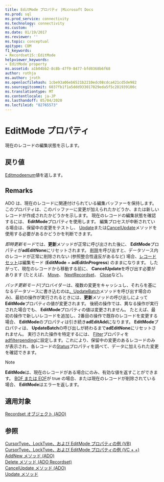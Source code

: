 ```yaml
---
title: EditMode プロパティ |Microsoft Docs
ms.prod: sql
ms.prod_service: connectivity
ms.technology: connectivity
ms.custom: ''
ms.date: 01/19/2017
ms.reviewer: ''
ms.topic: conceptual
apitype: COM
f1_keywords:
- Recordset15::EditMode
helpviewer_keywords:
- EditMode property
ms.assetid: a1b04bb2-8c8b-47f9-8477-bfd0368b6f68
author: rothja
ms.author: jroth
ms.openlocfilehash: 1cbe93a06eb6521b2210edc08cdca421cd5de982
ms.sourcegitcommit: 6037fb1f1a5ddd933017029eda5f5c281939100c
ms.translationtype: MT
ms.contentlocale: ja-JP
ms.lasthandoff: 05/04/2020
ms.locfileid: "82765573"
---
```

# <a name="editmode-property"></a>EditMode プロパティ
現在のレコードの編集状態を示します。  
  
## <a name="return-value"></a>戻り値  
 [Editmodeenum](../../../ado/reference/ado-api/editmodeenum.md)値を返します。  
  
## <a name="remarks"></a>Remarks  
 ADO は、現在のレコードに関連付けられている編集バッファーを保持します。 このプロパティは、このバッファーに変更が加えられたかどうか、または新しいレコードが作成されたかどうかを示します。 現在のレコードの編集状態を確認するには、 **EditMode**プロパティを使用します。 編集プロセスが中断されている場合は、保留中の変更をテストし、 [Update](../../../ado/reference/ado-api/update-method.md)または[CancelUpdate](../../../ado/reference/ado-api/cancelupdate-method-ado.md)メソッドを使用する必要があるかどうかを判断できます。  
  
 *即時更新モード*では、**更新**メソッドが正常に呼び出された後に、 **EditMode**プロパティが**adEditNone**にリセットされます。 [削除](../../../ado/reference/ado-api/delete-method-ado-recordset.md)を呼び出すと、データソース内のレコードが正常に削除されない (参照整合性違反があるなど) 場合、[レコードセット](../../../ado/reference/ado-api/recordset-object-ado.md)は編集モード (**EditMode**  =  **adEditInProgress**) のままになります。 したがって、現在のレコードから移動する前に、 **CancelUpdate**を呼び出す必要があります (たとえば、 [Move](../../../ado/reference/ado-api/move-method-ado.md)、 [NextRecordset](../../../ado/reference/ado-api/nextrecordset-method-ado.md)、 [Close](../../../ado/reference/ado-api/close-method-ado.md)など)。  
  
 *バッチ更新モード*(プロバイダーは、複数の変更をキャッシュし、それらを基になるデータソースに書き込むのは[、UpdateBatch](../../../ado/reference/ado-api/updatebatch-method.md)メソッドを呼び出す場合のみ)、最初の操作が実行されるときには、**更新**メソッドの呼び出しによって**EditMode**プロパティの値が変更されます。 後続の操作では、異なる操作が実行された場合でも、 **EditMode**プロパティの値は変更されません。 たとえば、最初の操作で新しいレコードを追加し、2番目の操作で既存のレコードを変更する場合、 **EditMode**のプロパティは引き続き**adEditAdd**になります。 **EditMode**プロパティは、 **UpdateBatch**の呼び出しが終わるまで**adEditNone**にリセットされません。 実行された操作を特定するには、 [Filter](../../../ado/reference/ado-api/filter-property.md)プロパティを[adfilterpending](../../../ado/reference/ado-api/filtergroupenum.md)に設定します。これにより、保留中の変更のあるレコードのみが表示され、各レコードの[Status](../../../ado/reference/ado-api/status-property-ado-recordset.md)プロパティを調べて、データに加えられた変更を確認できます。  
  
> [!NOTE]
>  **EditMode**は、現在のレコードがある場合にのみ、有効な値を返すことができます。 [BOF または EOF](../../../ado/reference/ado-api/bof-eof-properties-ado.md)が true の場合、または現在のレコードが削除されている場合、 **EditMode**はエラーを返します。  
  
## <a name="applies-to"></a>適用対象  
 [Recordset オブジェクト (ADO)](../../../ado/reference/ado-api/recordset-object-ado.md)  
  
## <a name="see-also"></a>参照  
 [CursorType、LockType、および EditMode プロパティの例 (VB)](../../../ado/reference/ado-api/cursortype-locktype-and-editmode-properties-example-vb.md)   
 [CursorType、LockType、および EditMode プロパティの例 (VC + +)](../../../ado/reference/ado-api/cursortype-locktype-and-editmode-properties-example-vc.md)   
 [AddNew メソッド (ADO)](../../../ado/reference/ado-api/addnew-method-ado.md)   
 [Delete メソッド (ADO Recordset)](../../../ado/reference/ado-api/delete-method-ado-recordset.md)   
 [CancelUpdate メソッド (ADO)](../../../ado/reference/ado-api/cancelupdate-method-ado.md)   
 [Update メソッド](../../../ado/reference/ado-api/update-method.md)
